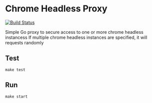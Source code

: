 
# Chrome Headless Proxy

[![Build Status](https://travis-ci.org/cberez/chrome-headless-proxy.svg?branch=master)](https://travis-ci.org/cberez/chrome-headless-proxy)

Simple Go proxy to secure access to one or more chrome headless instancess
If multiple chrome headless instances are specified, it will requests randomly

## Test

```
make test
```

## Run

```
make start
```


